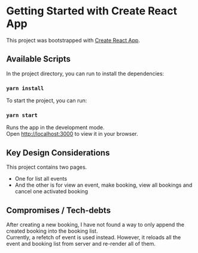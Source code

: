# Getting Started with Create React App

This project was bootstrapped with [Create React App](https://github.com/facebook/create-react-app).

## Available Scripts

In the project directory, you can run to install the dependencies:

### `yarn install`

To start the project, you can run:

### `yarn start`

Runs the app in the development mode.\
Open [http://localhost:3000](http://localhost:3000) to view it in your browser.


## Key Design Considerations

This project contains two pages.
<ul>
    <li>
        One for list all events
    </li>
    <li>
        And the other is for view an event, make booking, view all bookings and cancel one activated booking
    </li>
</ul>

## Compromises / Tech-debts
After creating a new booking, I have not found a way to only append the created booking into the booking list.\
Currently, a refetch of event is used instead. However, it reloads all the event and booking list from server and re-render all of them. 
